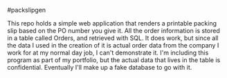 #packslipgen

This repo holds a simple web application that renders a printable packing slip based on the PO number you give it. All the order information is stored in a table called Orders, and retrieved with SQL.
It does work, but since all the data I used in the creation of it is actual order data from the company I work for at my normal day job, I can't demonstrate it. I'm including this program as part of my 
portfolio, but the actual data that lives in the table is confidential. Eventually I'll make up a fake database to go with it. 
